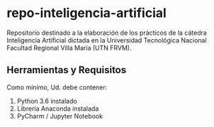 # repo-inteligencia-artificial
Repositorio destinado a la elaboración de los prácticos de la cátedra Inteligencia Artificial dictada en la Universidad Tecnológica Nacional Facultad Regional Villa María (UTN FRVM).

## Herramientas y Requisitos
Como mínimo, Ud. debe contener:

1. Python 3.6 instalado
2. Librería Anaconda instalada
3. PyCharm / Jupyter Notebook